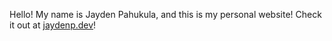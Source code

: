 Hello! My name is Jayden Pahukula, and this is my personal website! Check it out at [jaydenp.dev](https://jaydenp.dev)!
